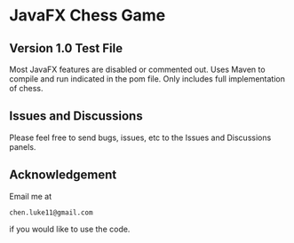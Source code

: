 # JavaFX Chess Game

## Version 1.0 Test File

Most JavaFX features are disabled or commented out. 
Uses Maven to compile and run indicated in the pom file. Only includes full implementation of chess.


## Issues and Discussions
Please feel free to send bugs, issues, etc to the Issues and Discussions panels.

## Acknowledgement
Email me at 
```
chen.luke11@gmail.com 
```
if you would like to use the code.
